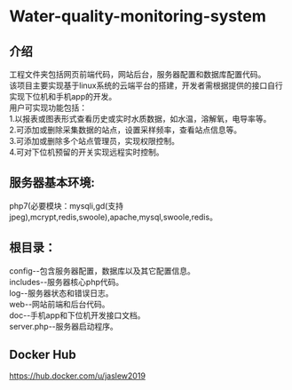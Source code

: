 # Water-quality-monitoring-system  
## 介绍  
工程文件夹包括网页前端代码，网站后台，服务器配置和数据库配置代码。  
该项目主要实现基于linux系统的云端平台的搭建，开发者需根据提供的接口自行实现下位机和手机app的开发。  
用户可实现功能包括：  
1.以报表或图表形式查看历史或实时水质数据，如水温，溶解氧，电导率等。  
2.可添加或删除采集数据的站点，设置采样频率，查看站点信息等。    
3.可添加或删除多个站点管理员，实现权限控制。  
4.可对下位机预留的开关实现远程实时控制。  

## 服务器基本环境:  
php7(必要模块：mysqli,gd(支持jpeg),mcrypt,redis,swoole),apache,mysql,swoole,redis。

## 根目录：  
config--包含服务器配置，数据库以及其它配置信息。  
includes--服务器核心php代码。  
log--服务器状态和错误日志。  
web--网站前端和后台代码。  
doc--手机app和下位机开发接口文档。  
server.php--服务器启动程序。  

## Docker Hub
https://hub.docker.com/u/jaslew2019  
